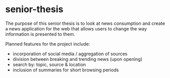 # senior-thesis
<html>
<p>The purpose of this senior thesis is to look at news consumption and create a news application for the web that allows users to change the way information is presented to them.</p>
<p>Planned features for the project include:</p>
<ul>
<li>incorporation of social media / aggregation of sources</li>
<li>division between breaking and trending news (upon opening)</li>
<li>search by: topic, source & location</li>
<li>inclusion of summaries for short browsing periods</li>
